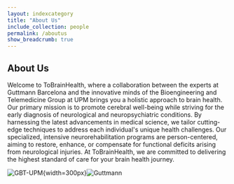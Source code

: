 ```yaml
---
layout: indexcategory
title: "About Us"
include_collection: people
permalink: /aboutus
show_breadcrumb: true
---
```


## About Us

Welcome to ToBrainHealth, where a collaboration between the experts at Guttmann Barcelona and the innovative minds of the Bioengineering and Telemedicine Group at UPM brings you a holistic approach to brain health. Our primary mission is to promote cerebral well-being while striving for the early diagnosis of neurological and neuropsychiatric conditions. By harnessing the latest advancements in medical science, we tailor cutting-edge techniques to address each individual's unique health challenges. Our specialized, intensive neurorehabilitation programs are person-centered, aiming to restore, enhance, or compensate for functional deficits arising from neurological injuries. At ToBrainHealth, we are committed to delivering the highest standard of care for your brain health journey.

![GBT-UPM](http://www.gbt.tfo.upm.es/wp-content/uploads/2022/12/gbt-2.png){width=300px}![Guttmann](https://barcelona.guttmann.com/themes/custom/bhi/logo.svg)


